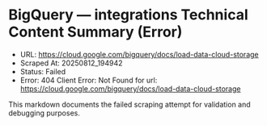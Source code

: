 # BigQuery — integrations Technical Content Summary (Error)

- URL: https://cloud.google.com/bigquery/docs/load-data-cloud-storage
- Scraped At: 20250812_194942
- Status: Failed
- Error: 404 Client Error: Not Found for url: https://cloud.google.com/bigquery/docs/load-data-cloud-storage

This markdown documents the failed scraping attempt for validation and debugging purposes.